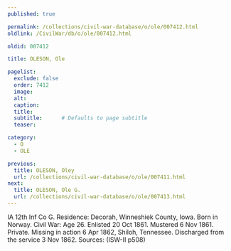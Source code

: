 ```yaml
---
published: true

permalink: /collections/civil-war-database/o/ole/007412.html
oldlink: /CivilWar/db/o/ole/007412.html

oldid: 007412

title: OLESON, Ole

pagelist:
  exclude: false
  order: 7412
  image: 
  alt:
  caption:
  title:
  subtitle:      # Defaults to page subtitle
  teaser:

category: 
  - O 
  - OLE

previous:
  title: OLESON, Oley
  url: /collections/civil-war-database/o/ole/007411.html  
next:
  title: OLESON, Ole G.
  url: /collections/civil-war-database/o/ole/007413.html   
---
```

IA 12th Inf Co G. Residence: Decorah, Winneshiek County, Iowa. Born in Norway. Civil War: Age 26. Enlisted 20 Oct 1861. Mustered 6 Nov 1861. Private. Missing in action 6 Apr 1862, Shiloh, Tennessee. Discharged from the service 3 Nov 1862. Sources: (ISW-II p508)